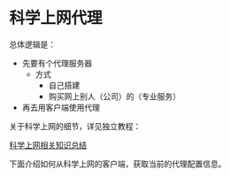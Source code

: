 # 科学上网代理

总体逻辑是：

* 先要有个代理服务器
  * 方式
    * 自己搭建
    * 购买网上别人（公司）的（专业服务）
* 再去用客户端使用代理

关于科学上网的细节，详见独立教程：

[科学上网相关知识总结](https://book.crifan.com/books/scientific_network_summary/website)

下面介绍如何从科学上网的客户端，获取当前的代理配置信息。
